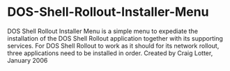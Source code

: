 DOS-Shell-Rollout-Installer-Menu
================================

DOS Shell Rollout Installer Menu is a simple menu to expediate the installation of the DOS Shell Rollout application together with its supporting services. For DOS Shell Rollout to work as it should for its network rollout, three applications need to be installed in order. Created by Craig Lotter, January 2006
